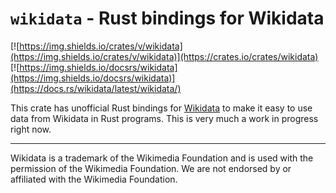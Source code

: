 # `wikidata` - Rust bindings for Wikidata

[![https://img.shields.io/crates/v/wikidata](https://img.shields.io/crates/v/wikidata)](https://crates.io/crates/wikidata) [![https://img.shields.io/docsrs/wikidata](https://img.shields.io/docsrs/wikidata)](https://docs.rs/wikidata/latest/wikidata/)

This crate has unofficial Rust bindings for [Wikidata](https://www.wikidata.org/wiki/Wikidata:Main_Page) to make it easy to use data from Wikidata in Rust programs. This is very much a work in progress right now.


---
Wikidata is a trademark of the Wikimedia Foundation and is used with the permission of the Wikimedia Foundation. We are not endorsed by or affiliated with the Wikimedia Foundation.
